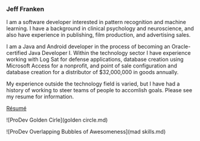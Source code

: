 ### Jeff Franken

I am a software developer interested in pattern recognition and machine learning. I have a background in clinical psychology and neuroscience, and also have experience in publishing, film production, and advertising sales.

I am a Java and Android developer in the process of becoming an Oracle-certified Java Developer I. Within the technology sector I have experience working with Log Sat for defense applications, database creation using Microsoft Access for a nonprofit, and point of sale configuration and database creation for a distributor of $32,000,000 in goods annually. 

My experience outside the technology field is varied, but I have had a history of working to steer teams of people to accomlish goals. Please see my resume for information.

[R&eacute;sum&eacute;](resume.md)

![ProDev Golden Cirle](golden circle.md)

![ProDev Overlapping Bubbles of Awesomeness](mad skills.md) 

